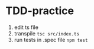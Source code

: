 # TDD-practice

1. edit ts file
2. transpile `tsc src/index.ts`
3. run tests in .spec file `npm test`